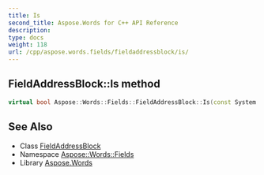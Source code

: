 ```yaml
---
title: Is
second_title: Aspose.Words for C++ API Reference
description: 
type: docs
weight: 118
url: /cpp/aspose.words.fields/fieldaddressblock/is/
---
```

## FieldAddressBlock::Is method




```cpp
virtual bool Aspose::Words::Fields::FieldAddressBlock::Is(const System::TypeInfo &target) const override
```

## See Also

* Class [FieldAddressBlock](../)
* Namespace [Aspose::Words::Fields](../../)
* Library [Aspose.Words](../../../)
